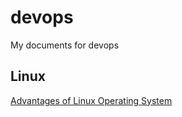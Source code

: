 # devops

My documents for devops

## Linux

[Advantages of Linux Operating System](01-linux/lpic/00-Advantages_and_disadvantages_of_Linux_Operating_System.md)
